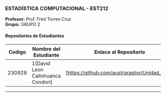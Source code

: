 

### ESTADÍSTICA COMPUTACIONAL - EST212
**Profesor:** Prof. Fred Torres Cruz  
**Grupo:** GRUPO 2

#### Repositorios de Estudiantes
| Codigo | Nombre del Estudiante | Enlace al Repositorio |
|--------------|-------------|-----------------|
| 230928|1[David Leon Callohuanca Condori] | [https://github.com/austraraptor/Unidad_1.git] |

---
